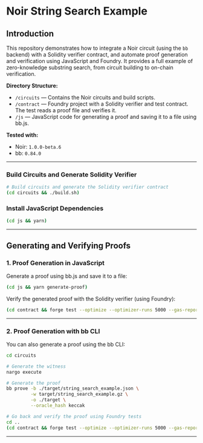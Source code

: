 # Noir String Search Example

## Introduction

This repository demonstrates how to integrate a Noir circuit (using the `bb` backend) with a Solidity verifier contract, and automate proof generation and verification using JavaScript and Foundry. It provides a full example of zero-knowledge substring search, from circuit building to on-chain verification.

**Directory Structure:**

- `/circuits` &mdash; Contains the Noir circuits and build scripts.
- `/contract` &mdash; Foundry project with a Solidity verifier and test contract. The test reads a proof file and verifies it.
- `/js` &mdash; JavaScript code for generating a proof and saving it to a file using bb.js.

**Tested with:**

- Noir: `1.0.0-beta.6`
- bb: `0.84.0`

---

### Build Circuits and Generate Solidity Verifier

```sh
# Build circuits and generate the Solidity verifier contract
(cd circuits && ./build.sh)
```

### Install JavaScript Dependencies

```sh
(cd js && yarn)
```

---

## Generating and Verifying Proofs

### 1. Proof Generation in JavaScript

Generate a proof using bb.js and save it to a file:

```sh
(cd js && yarn generate-proof)
```

Verify the generated proof with the Solidity verifier (using Foundry):

```sh
(cd contract && forge test --optimize --optimizer-runs 5000 --gas-report -vvv)
```

---

### 2. Proof Generation with bb CLI

You can also generate a proof using the bb CLI:

```sh
cd circuits

# Generate the witness
nargo execute

# Generate the proof
bb prove -b ./target/string_search_example.json \
         -w target/string_search_example.gz \
         -o ./target \
         --oracle_hash keccak

# Go back and verify the proof using Foundry tests
cd ..
(cd contract && forge test --optimize --optimizer-runs 5000 --gas-report -vvv)
```

---





